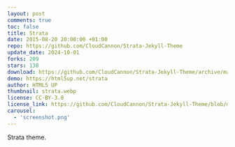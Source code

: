 ```yaml
---
layout: post
comments: true
toc: false
title: Strata
date: 2015-08-20 20:00:00 +01:00
repo: https://github.com/CloudCannon/Strata-Jekyll-Theme
update_date: 2024-10-01
forks: 209
stars: 138
download: https://github.com/CloudCannon/Strata-Jekyll-Theme/archive/master.zip
demo: https://html5up.net/strata
author: HTML5 UP
thumbnail: strata.webp
license: CC-BY-3.0
license_link: https://github.com/CloudCannon/Strata-Jekyll-Theme/blob/master/LICENSE.txt
carousel:
  - 'screenshot.png'
---
```


Strata theme.
